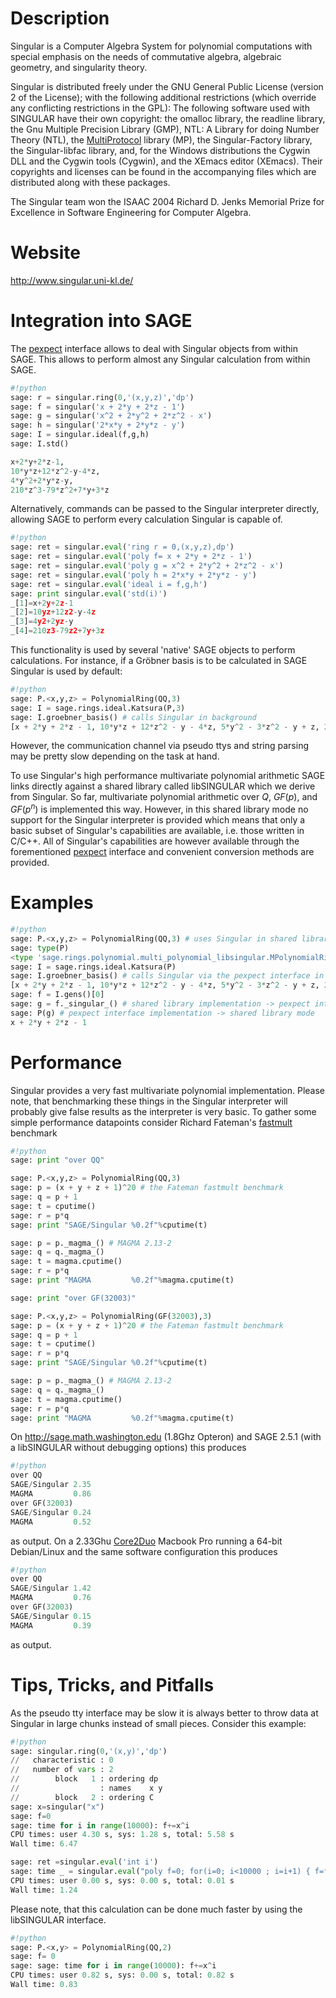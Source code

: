 

# Description

Singular is a Computer Algebra System for polynomial computations with special emphasis on the needs of commutative algebra, algebraic geometry, and singularity theory.  

Singular is distributed freely under the GNU General Public License (version 2 of the License); with the following additional restrictions (which override any conflicting restrictions in the GPL): The following software used with SINGULAR have their own copyright: the omalloc library, the readline library, the Gnu Multiple Precision Library (GMP), NTL: A Library for doing Number Theory (NTL), the <a href="/MultiProtocol">MultiProtocol</a> library (MP), the Singular-Factory library, the Singular-libfac library, and, for the Windows distributions the Cygwin DLL and the Cygwin tools (Cygwin), and the XEmacs editor (XEmacs). Their copyrights and licenses can be found in the accompanying files which are distributed along with these packages. 

The Singular team won the ISAAC 2004 Richard D. Jenks Memorial Prize for Excellence in Software Engineering for Computer Algebra.  


# Website

<a href="http://www.singular.uni-kl.de/">http://www.singular.uni-kl.de/</a> 


# Integration into SAGE

The <a href="/pexpect">pexpect</a> interface allows to deal with Singular objects from within SAGE. This allows to perform almost any Singular calculation  from within SAGE. 


```python
#!python 
sage: r = singular.ring(0,'(x,y,z)','dp')
sage: f = singular('x + 2*y + 2*z - 1')
sage: g = singular('x^2 + 2*y^2 + 2*z^2 - x')
sage: h = singular('2*x*y + 2*y*z - y')
sage: I = singular.ideal(f,g,h)
sage: I.std()

x+2*y+2*z-1,
10*y*z+12*z^2-y-4*z,
4*y^2+2*y*z-y,
210*z^3-79*z^2+7*y+3*z

```
Alternatively, commands can be passed to the Singular interpreter directly, allowing SAGE to perform every calculation Singular is capable of. 


```python
#!python 
sage: ret = singular.eval('ring r = 0,(x,y,z),dp')
sage: ret = singular.eval('poly f= x + 2*y + 2*z - 1')
sage: ret = singular.eval('poly g = x^2 + 2*y^2 + 2*z^2 - x')
sage: ret = singular.eval('poly h = 2*x*y + 2*y*z - y')
sage: ret = singular.eval('ideal i = f,g,h')
sage: print singular.eval('std(i)')
_[1]=x+2y+2z-1
_[2]=10yz+12z2-y-4z
_[3]=4y2+2yz-y
_[4]=210z3-79z2+7y+3z
```
This functionality is used by several 'native' SAGE objects to perform calculations. For instance, if a Gröbner basis is to be calculated in SAGE Singular is used by default: 


```python
#!python 
sage: P.<x,y,z> = PolynomialRing(QQ,3)
sage: I = sage.rings.ideal.Katsura(P,3)
sage: I.groebner_basis() # calls Singular in background
[x + 2*y + 2*z - 1, 10*y*z + 12*z^2 - y - 4*z, 5*y^2 - 3*z^2 - y + z, 210*z^3 - 79*z^2 + 7*y + 3*z]
```
However, the communication channel via pseudo ttys and string parsing may be pretty slow depending on the task at hand. 

To use Singular's high performance multivariate polynomial arithmetic SAGE links directly against a shared library called libSINGULAR which we derive from Singular. So far, multivariate polynomial arithmetic over $Q$, $GF(p)$, and $GF(p^n)$ is implemented this way. However, in this shared library mode no support for the Singular interpreter is provided which means that only a basic subset of Singular's capabilities are available, i.e. those written in C/C++. All of Singular's capabilities are however available through the forementioned <a href="/pexpect">pexpect</a> interface and convenient conversion methods are provided. 


# Examples


```python
#!python 
sage: P.<x,y,z> = PolynomialRing(QQ,3) # uses Singular in shared library mode
sage: type(P)
<type 'sage.rings.polynomial.multi_polynomial_libsingular.MPolynomialRing_libsingular'>
sage: I = sage.rings.ideal.Katsura(P)
sage: I.groebner_basis() # calls Singular via the pexpect interface in background
[x + 2*y + 2*z - 1, 10*y*z + 12*z^2 - y - 4*z, 5*y^2 - 3*z^2 - y + z, 210*z^3 - 79*z^2 + 7*y + 3*z]
sage: f = I.gens()[0]
sage: g = f._singular_() # shared library implementation -> pexpect interface
sage: P(g) # pexpect interface implementation -> shared library mode
x + 2*y + 2*z - 1
```

# Performance

Singular provides a very fast multivariate polynomial implementation. Please note, that benchmarking these things in the Singular interpreter will probably give false results as the interpreter is very basic. To gather some simple performance datapoints consider Richard Fateman's <a class="http" href="http://www.sigsam.org/cca/articles/143/fastmult.pdf">fastmult</a> benchmark 
```python
#!python 
sage: print "over QQ"

sage: P.<x,y,z> = PolynomialRing(QQ,3)
sage: p = (x + y + z + 1)^20 # the Fateman fastmult benchmark
sage: q = p + 1
sage: t = cputime()
sage: r = p*q
sage: print "SAGE/Singular %0.2f"%cputime(t)

sage: p = p._magma_() # MAGMA 2.13-2
sage: q = q._magma_()
sage: t = magma.cputime()
sage: r = p*q
sage: print "MAGMA         %0.2f"%magma.cputime(t)

sage: print "over GF(32003)"

sage: P.<x,y,z> = PolynomialRing(GF(32003),3)
sage: p = (x + y + z + 1)^20 # the Fateman fastmult benchmark
sage: q = p + 1
sage: t = cputime()
sage: r = p*q
sage: print "SAGE/Singular %0.2f"%cputime(t)

sage: p = p._magma_() # MAGMA 2.13-2
sage: q = q._magma_()
sage: t = magma.cputime()
sage: r = p*q
sage: print "MAGMA         %0.2f"%magma.cputime(t)
```
On <a href="http://sage.math.washington.edu">http://sage.math.washington.edu</a> (1.8Ghz Opteron) and SAGE 2.5.1 (with a libSINGULAR without debugging options) this produces  
```python
#!python 
over QQ
SAGE/Singular 2.35
MAGMA         0.86
over GF(32003)
SAGE/Singular 0.24
MAGMA         0.52
```
as output. On a 2.33Ghu <a href="/Core2Duo">Core2Duo</a> Macbook Pro running a 64-bit Debian/Linux and the same software configuration this produces 
```python
#!python 
over QQ
SAGE/Singular 1.42
MAGMA         0.76
over GF(32003)
SAGE/Singular 0.15
MAGMA         0.39
```
as output. 


# Tips, Tricks, and Pitfalls

As the pseudo tty interface may be slow it is always better to throw data at Singular in large chunks instead of small pieces. Consider this example: 
```python
#!python 
sage: singular.ring(0,'(x,y)','dp')
//   characteristic : 0
//   number of vars : 2
//        block   1 : ordering dp
//                  : names    x y
//        block   2 : ordering C
sage: x=singular("x")
sage: f=0
sage: time for i in range(10000): f+=x^i
CPU times: user 4.30 s, sys: 1.28 s, total: 5.58 s
Wall time: 6.47

sage: ret =singular.eval('int i')
sage: time _ = singular.eval("poly f=0; for(i=0; i<10000 ; i=i+1) { f=f+x^i; }; f")
CPU times: user 0.00 s, sys: 0.00 s, total: 0.01 s
Wall time: 1.24

```
Please note, that this calculation can be done much faster by using the libSINGULAR interface. 
```python
#!python 
sage: P.<x,y> = PolynomialRing(QQ,2)
sage: f= 0
sage: sage: time for i in range(10000): f+=x^i
CPU times: user 0.82 s, sys: 0.00 s, total: 0.82 s
Wall time: 0.83
```
 
